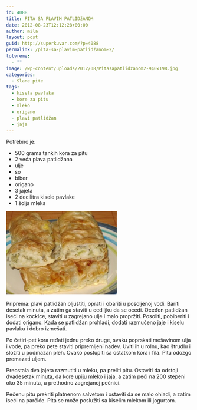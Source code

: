 ```yaml
---
id: 4088
title: PITA SA PLAVIM PATLIDžANOM
date: 2012-08-23T12:12:28+00:00
author: mila
layout: post
guid: http://superkuvar.com/?p=4088
permalink: /pita-sa-plavim-patlidžanom-2/
totvreme:
  - ""
image: /wp-content/uploads/2012/08/Pitasapatlidzanom2-940x198.jpg
categories:
  - Slane pite
tags:
  - kisela pavlaka
  - kore za pitu
  - mleko
  - origano
  - plavi patlidžan
  - jaja
---
```

Potrebno je:

  * 500 grama tankih kora za pitu
  * 2 veća plava patlidžana
  * ulje
  * so
  * biber
  * origano
  * 3 jajeta
  * 2 decilitra kisele pavlake
  * 1 šolja mleka

<img class="alignnone size-medium wp-image-4089" title="Pitasapatlidzanom" src="/wp-content/uploads/2012/08/Pitasapatlidzanom2-300x225.jpg" alt="" width="300" height="225" /> 

Priprema: plavi patlidžan oljuštiti, oprati i obariti u posoljenoj vodi. Bariti desetak minuta, a zatim ga staviti u cediljku da se ocedi. Oceđen patlidžan iseći na kockice, staviti u zagrejano ulje i malo propržiti. Posoliti, pobiberiti i dodati origano. Kada se patlidžan prohladi, dodati razmućeno jaje i kiselu pavlaku i dobro izmešati.

Po četiri-pet kora ređati jednu preko druge, svaku poprskati mešavinom ulja i vode, pa preko pete staviti pripremljeni nadev. Uviti ih u rolnu, kao štrudlu i složiti u podmazan pleh. Ovako postupiti sa ostatkom kora i fila. Pitu odozgo premazati uljem.

Preostala dva jajeta razmutiti u mleku, pa preliti pitu. Ostaviti da odstoji dvadesetak minuta, da kore upiju mleko i jaja, a zatim peći na 200 stepeni oko 35 minuta, u prethodno zagrejanoj pećnici.

Pečenu pitu prekriti platnenom salvetom i ostaviti da se malo ohladi, a zatim iseći na parčiće. Pita se može poslužiti sa kiselim mlekom ili jogurtom.

&nbsp;